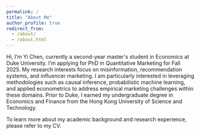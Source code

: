 ```yaml
---
permalink: /
title: "About Me"
author_profile: true
redirect_from: 
  - /about/
  - /about.html
---
```


Hi, I’m Yi Chen, currently a second-year master's student in Economics at Duke University. I’m applying for PhD in Quantitative Marketing for Fall 2025. My research interests focus on misinformation, recommendation systems, and influencer marketing. I am particularly interested in leveraging methodologies such as causal inference, probabilistic machine learning, and applied econometrics to address empirical marketing challenges within these domains. Prior to Duke, I earned my undergraduate degree in Economics and Finance from the Hong Kong University of Science and Technology.

To learn more about my academic background and research experience, please refer to my CV.
